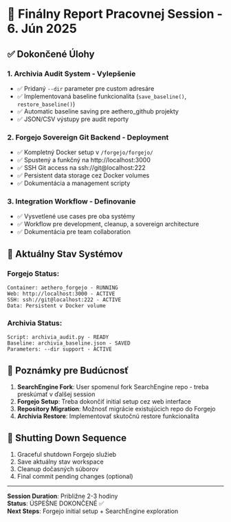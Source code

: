 # 🎯 Finálny Report Pracovnej Session - 6. Jún 2025

## ✅ **Dokončené Úlohy**

### 1. **Archivia Audit System - Vylepšenie**
- ✅ Pridaný `--dir` parameter pre custom adresáre
- ✅ Implementovaná baseline funkcionalita (`save_baseline()`, `restore_baseline()`)
- ✅ Automatic baseline saving pre aethero_github projekty
- ✅ JSON/CSV výstupy pre audit reporty

### 2. **Forgejo Sovereign Git Backend - Deployment**
- ✅ Kompletný Docker setup v `/forgejo/forgejo/`
- ✅ Spustený a funkčný na http://localhost:3000
- ✅ SSH Git access na ssh://git@localhost:222
- ✅ Persistent data storage cez Docker volumes
- ✅ Dokumentácia a management scripty

### 3. **Integration Workflow - Definovanie**
- ✅ Vysvetlené use cases pre oba systémy
- ✅ Workflow pre development, cleanup, a sovereign architecture
- ✅ Dokumentácia pre team collaboration

## 🔄 **Aktuálny Stav Systémov**

### Forgejo Status:
```
Container: aethero_forgejo - RUNNING
Web: http://localhost:3000 - ACTIVE
SSH: ssh://git@localhost:222 - ACTIVE
Data: Persistent v Docker volume
```

### Archivia Status:
```
Script: archivia_audit.py - READY
Baseline: archivia_baseline.json - SAVED
Parameters: --dir support - ACTIVE
```

## 📝 **Poznámky pre Budúcnosť**

1. **SearchEngine Fork**: User spomenul fork SearchEngine repo - treba preskúmať v ďalšej session
2. **Forgejo Setup**: Treba dokončiť initial setup cez web interface
3. **Repository Migration**: Možnosť migrácie existujúcich repo do Forgejo
4. **Archivia Restore**: Implementovať skutočnú restore funkcionalita

## 🎪 **Shutting Down Sequence**

1. Graceful shutdown Forgejo služieb
2. Save aktuálny stav workspace
3. Cleanup dočasných súborov
4. Final commit pending changes (optional)

---
**Session Duration**: Približne 2-3 hodiny  
**Status**: ÚSPEŠNE DOKONČENÉ ✅  
**Next Steps**: Forgejo initial setup + SearchEngine exploration
